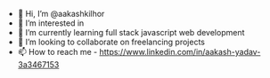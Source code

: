 - 👋 Hi, I’m @aakashkilhor
- 👀 I’m interested in
- 🌱 I’m currently learning full stack javascript web development
- 💞️ I’m looking to collaborate on freelancing projects
- 📫 How to reach me - https://www.linkedin.com/in/aakash-yadav-3a3467153

<!---
aakashkilhor/aakashkilhor is a ✨ special ✨ repository because its `README.md` (this file) appears on your GitHub profile.
You can click the Preview link to take a look at your changes.
--->
